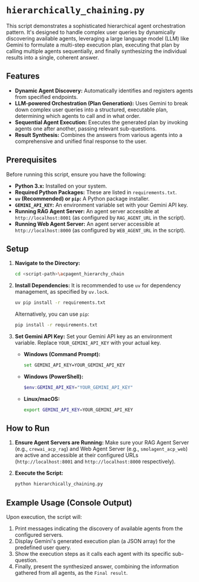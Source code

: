 # `hierarchically_chaining.py`

This script demonstrates a sophisticated hierarchical agent orchestration pattern. It's designed to handle complex user queries by dynamically discovering available agents, leveraging a large language model (LLM) like Gemini to formulate a multi-step execution plan, executing that plan by calling multiple agents sequentially, and finally synthesizing the individual results into a single, coherent answer.

## Features

*   **Dynamic Agent Discovery:** Automatically identifies and registers agents from specified endpoints.
*   **LLM-powered Orchestration (Plan Generation):** Uses Gemini to break down complex user queries into a structured, executable plan, determining which agents to call and in what order.
*   **Sequential Agent Execution:** Executes the generated plan by invoking agents one after another, passing relevant sub-questions.
*   **Result Synthesis:** Combines the answers from various agents into a comprehensive and unified final response to the user.

## Prerequisites

Before running this script, ensure you have the following:

*   **Python 3.x:** Installed on your system.
*   **Required Python Packages:** These are listed in `requirements.txt`.
*   **`uv` (Recommended) or `pip`:** A Python package installer.
*   **`GEMINI_API_KEY`:** An environment variable set with your Gemini API key.
*   **Running RAG Agent Server:** An agent server accessible at `http://localhost:8001` (as configured by `RAG_AGENT_URL` in the script).
*   **Running Web Agent Server:** An agent server accessible at `http://localhost:8000` (as configured by `WEB_AGENT_URL` in the script).

## Setup

1.  **Navigate to the Directory:**
    ```bash
    cd <script-path>\acpagent_hierarchy_chain
    ```

2.  **Install Dependencies:**
    It is recommended to use `uv` for dependency management, as specified by `uv.lock`.
    ```bash
    uv pip install -r requirements.txt
    ```
    Alternatively, you can use `pip`:
    ```bash
    pip install -r requirements.txt
    ```

3.  **Set Gemini API Key:**
    Set your Gemini API key as an environment variable. Replace `YOUR_GEMINI_API_KEY` with your actual key.

    *   **Windows (Command Prompt):**
        ```bash
        set GEMINI_API_KEY=YOUR_GEMINI_API_KEY
        ```
    *   **Windows (PowerShell):**
        ```powershell
        $env:GEMINI_API_KEY="YOUR_GEMINI_API_KEY"
        ```
    *   **Linux/macOS:**
        ```bash
        export GEMINI_API_KEY=YOUR_GEMINI_API_KEY
        ```

## How to Run

1.  **Ensure Agent Servers are Running:** Make sure your RAG Agent Server (e.g., `crewai_acp_rag`) and Web Agent Server (e.g., `smolagent_acp_web`) are active and accessible at their configured URLs (`http://localhost:8001` and `http://localhost:8000` respectively).

2.  **Execute the Script:**
    ```bash
    python hierarchically_chaining.py
    ```

## Example Usage (Console Output)

Upon execution, the script will:

1.  Print messages indicating the discovery of available agents from the configured servers.
2.  Display Gemini's generated execution plan (a JSON array) for the predefined user query.
3.  Show the execution steps as it calls each agent with its specific sub-question.
4.  Finally, present the synthesized answer, combining the information gathered from all agents, as the `Final result`.